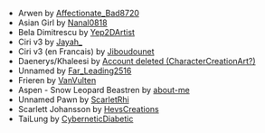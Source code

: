 - Arwen by [Affectionate_Bad8720](https://www.reddit.com/r/fashiondogma/comments/1bfquvi/arwen_undomiel/)
- Asian Girl by [Nanal0818](https://www.reddit.com/r/fashiondogma/comments/1bgyw62/asian_girl/)
- Bela Dimitrescu by [Yep2DArtist](https://www.reddit.com/r/fashiondogma/comments/1bdm9yc/bela_dimitrescu_re8village/)
- Ciri v3 by [Jayah_](https://www.reddit.com/r/fashiondogma/comments/1bhxsrd/ciri_the_witcher_3_sliders/)
- Ciri v3 (en Francais) by [Jiboudounet](https://www.reddit.com/r/fashiondogma/comments/1bhxsrd/ciri_the_witcher_3_sliders/kvl0yes/)
- Daenerys/Khaleesi by [Account deleted (CharacterCreationArt?)](https://www.reddit.com/r/fashiondogma/comments/1bavyle/daenerys_targaryen/)
- Unnamed by [Far_Leading2516](https://www.reddit.com/r/fashiondogma/comments/1bl5r97/excited_to_finally_begin_my_journey/)
- Frieren by [VanVulten](https://www.reddit.com/r/fashiondogma/comments/1bhzyw6/frieren_attempt/)
- Aspen - Snow Leopard Beastren by [about-me](https://www.nexusmods.com/dragonsdogma2/mods/286)
- Unnamed Pawn by [ScarletRhi](https://www.reddit.com/r/fashiondogma/comments/1bhqji3/my_arisen_and_pawn_are_ready/)
- Scarlett Johansson by [HevsCreations](https://www.reddit.com/r/fashiondogma/comments/1bj6g34/scarlett_johansson/)
- TaiLung by [CyberneticDiabetic](https://www.reddit.com/r/fashiondogma/comments/1bbo63y/finally_a_worthy_opponent/)
